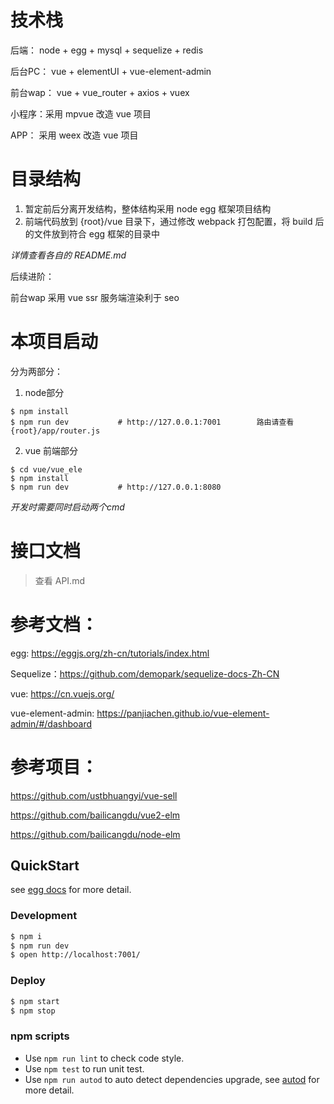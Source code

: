 

# 技术栈

后端： node + egg + mysql + sequelize + redis

后台PC： vue + elementUI + vue-element-admin

前台wap： vue + vue_router + axios + vuex

小程序：采用 mpvue 改造 vue 项目

APP： 采用 weex 改造 vue 项目


# 目录结构

1. 暂定前后分离开发结构，整体结构采用 node egg 框架项目结构
2. 前端代码放到 {root}/vue 目录下，通过修改 webpack 打包配置，将 build 后的文件放到符合 egg 框架的目录中

*详情查看各自的 README.md*

后续进阶：

前台wap 采用 vue ssr 服务端渲染利于 seo


# 本项目启动

分为两部分：
1. node部分

```
$ npm install
$ npm run dev           # http://127.0.0.1:7001        路由请查看 {root}/app/router.js
```

2. vue 前端部分

```
$ cd vue/vue_ele
$ npm install
$ npm run dev           # http://127.0.0.1:8080
```

*开发时需要同时启动两个cmd*


# 接口文档

> 查看 API.md



# 参考文档：

egg: https://eggjs.org/zh-cn/tutorials/index.html

Sequelize：https://github.com/demopark/sequelize-docs-Zh-CN

vue: https://cn.vuejs.org/

vue-element-admin: https://panjiachen.github.io/vue-element-admin/#/dashboard


# 参考项目：

https://github.com/ustbhuangyi/vue-sell

https://github.com/bailicangdu/vue2-elm

https://github.com/bailicangdu/node-elm





## QuickStart

<!-- add docs here for user -->

see [egg docs][egg] for more detail.

### Development

```bash
$ npm i
$ npm run dev
$ open http://localhost:7001/
```

### Deploy

```bash
$ npm start
$ npm stop
```

### npm scripts

- Use `npm run lint` to check code style.
- Use `npm test` to run unit test.
- Use `npm run autod` to auto detect dependencies upgrade, see [autod](https://www.npmjs.com/package/autod) for more detail.


[egg]: https://eggjs.org